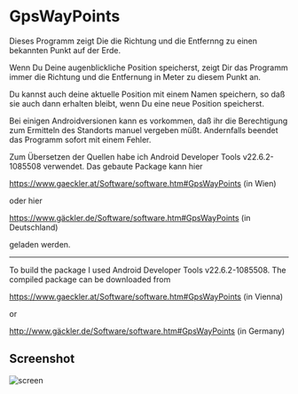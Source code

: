 # GpsWayPoints
 
Dieses Programm zeigt Die die Richtung und die Entfernng zu einen bekannten 
Punkt auf der Erde.

Wenn Du Deine augenblickliche Position speicherst, zeigt Dir das Programm immer 
die Richtung und die Entfernung in Meter zu diesem Punkt an.

Du kannst auch deine aktuelle Position mit einem Namen speichern, so daß sie 
auch dann erhalten bleibt, wenn Du eine neue Position speicherst.

Bei einigen Androidversionen kann es vorkommen, daß ihr die Berechtigung zum 
Ermitteln des Standorts manuel vergeben müßt. Andernfalls beendet das Programm 
sofort mit einem Fehler.

Zum Übersetzen der Quellen habe ich Android Developer Tools v22.6.2-1085508 
verwendet. Das gebaute Package kann hier

https://www.gaeckler.at/Software/software.htm#GpsWayPoints (in Wien)

oder hier

https://www.gäckler.de/Software/software.htm#GpsWayPoints (in Deutschland)

geladen werden.

---

To build the package I used Android Developer Tools v22.6.2-1085508. The 
compiled package can be downloaded from

https://www.gaeckler.at/Software/software.htm#GpsWayPoints (in Vienna)

or

http://www.gäckler.de/Software/software.htm#GpsWayPoints (in Germany)

## Screenshot
![screen](https://github.com/user-attachments/assets/21f372d9-054c-48fd-99f3-a3dac5b45f67)
